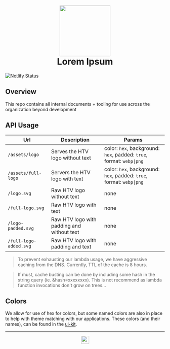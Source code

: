<h1 align="center">
  <div align="center">
    <img src="https://cdn.hackthevalley.io/assets/full-logo?color=lime" width="160"/>
  </div>
  Lorem Ipsum
</h1>

[![Netlify Status](https://api.netlify.com/api/v1/badges/d840078f-f256-448b-9de5-8724283e6d92/deploy-status)](https://app.netlify.com/sites/htv-cdn/deploys)

## Overview

This repo contains all internal documents + tooling for use across the organization beyond development

## API Usage

| Url | Description | Params |
| --- | --- | --- |
| `/assets/logo` | Serves the HTV logo without text | color: `hex`, background: `hex`, padded: `true`, format: `webp\|png` |
| `/assets/full-logo` | Servers the HTV logo with text | color: `hex`, background: `hex`, padded: `true`, format: `webp\|png` |
| `/logo.svg` | Raw HTV logo without text | none |
| `/full-logo.svg` | Raw HTV logo with text | none |
| `/logo-padded.svg` | Raw HTV logo with padding and without text | none |
| `/full-logo-added.svg` | Raw HTV logo with padding and text | none |

> To prevent exhausting our lambda usage, we have aggressive caching from the DNS. Currently, TTL of the cache is 8 hours.

> If must, cache busting can be done by including some hash in the string query (ie. &hash=xxxxxxxx). This is not recommend as lambda function invocations don't grow on trees...

## Colors

We allow for use of hex for colors, but some named colors are also in place to help with
theme matching with our applications. These colors (and their names), can be found in the [ui-kit](https://github.com/hackthevalley/hack-the-ui/blob/master/src/styles/_colors.scss#L6).

---

<p align="center">
<a target="_blank" rel="noreferrer noopener" href="https://hackthevalley.io">
  <img src="https://cdn.hackthevalley.io/assets/logo?color=gray" width="25"/>
</a>
</p>
